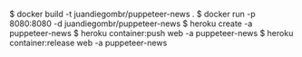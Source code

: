 $ docker build -t juandiegombr/puppeteer-news .
$ docker run -p 8080:8080 -d juandiegombr/puppeteer-news
$ heroku create -a puppeteer-news
$ heroku container:push web -a puppeteer-news
$ heroku container:release web -a puppeteer-news